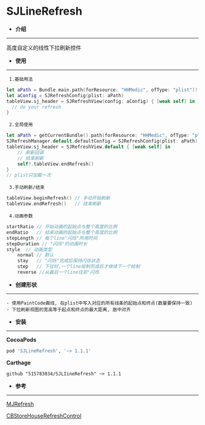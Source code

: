 # SJLineRefresh

- **介绍**
***
高度自定义的线性下拉刷新控件

- **使用**
***
 ` 1.基础用法`
```swift
let aPath = Bundle.main.path(forResource: "HHMedic", ofType: "plist")!
let aConfig = SJRefreshConfig(plist: aPath)
tableView.sj_header = SJRefreshView(config: aConfig) { [weak self] in
  // do your refresh
}
```
` 2.全局使用`
```swift
let aPath = getCurrentBundle().path(forResource: "HHMedic", ofType: "plist") ?? ""
SJRefreshManager.default.defaultConfig = SJRefreshConfig(plist: aPath) // 设置全局config
tableView.sj_header = SJRefreshView.default { [weak self] in
	// 刷新回调
	// 结束刷新
	self?.tableView.endRefresh()
}
// plist只加载一次
```
` 3.手动刷新/结束`
```swift
tableView.beginRefresh() // 手动开始刷新
tableView.endRefresh()   // 结束刷新
```

` 4.动画参数`
```swift
startRatio // 开始动画的起始点与整个高度的比例
endRatio   // 结束动画的起始点与整个高度的比例
stepLength // 每个line"闪烁"所用时间
stepDuration // "闪烁"的动画时长
style  // 动画类型
	normal // 默认
	stay   // "闪烁"完成后保持闪烁状态
	step   // 下拉时,一个line绘制完成后才继续下一个绘制
	reverse //从最后一个line往前"闪烁
```

- **创建形状**
***

```descript
- 使用PaintCode画线, 在plist中写入对应的所有线条的起始点和终点(数量要保持一致)
- 下拉刷新视图的宽高等于起点和终点的最大距离, 居中对齐
```

- **安装**
***
**CocoaPods**

```ruby
pod 'SJLineRefresh', '~> 1.1.1'
```
**Carthage**
```
github "515783034/SJLIineRefresh" ~> 1.1.1
```

- **参考**
***
[MJRefresh](https://github.com/CoderMJLee/MJRefresh)

[CBStoreHouseRefreshControl](https://github.com/coolbeet/CBStoreHouseRefreshControl)
